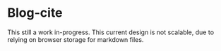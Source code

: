 # Blog-cite

This still a work in-progress. This current design is not scalable, due to relying on browser storage for markdown files.